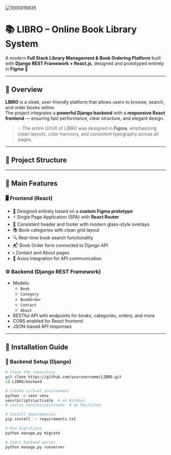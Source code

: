 ![1000016835](https://github.com/user-attachments/assets/7feba1f6-5fa9-421c-8cc2-2f180fe90a44)

# 📚 LIBRO – Online Book Library System

A modern **Full Stack Library Management & Book Ordering Platform** built with **Django REST Framework + React.js**, designed and prototyped entirely in **Figma** 🎨  

---

## 🌟 Overview

**LIBRO** is a sleek, user-friendly platform that allows users to browse, search, and order books online.  
The project integrates a **powerful Django backend** with a **responsive React frontend** — ensuring fast performance, clear structure, and elegant design.

> 💡 The entire UI/UX of LIBRO was designed in **Figma**, emphasizing clean layouts, color harmony, and consistent typography across all pages.

---

## 🧱 Project Structure
---

## 🧩 Main Features

### 🖥 Frontend (React)
- 💫 Designed entirely based on a **custom Figma prototype**
- ⚡ Single Page Application (SPA) with **React Router**
- 🎨 Consistent header and footer with modern glass-style overlays
- 📚 Book categories with clean grid layout
- 🔍 Real-time book search functionality
- 📬 Book Order form connected to Django API
- 📞 Contact and About pages
- 🔗 Axios integration for API communication

### ⚙️ Backend (Django REST Framework)
- Models:
  - `Book`
  - `Category`
  - `BookOrder`
  - `Contact`
  - `About`
- RESTful API with endpoints for books, categories, orders, and more
- CORS enabled for React frontend
- JSON-based API responses

---

## 🚀 Installation Guide

### 🧠 Backend Setup (Django)

```bash
# Clone the repository
git clone https://github.com/yourusername/LIBRO.git
cd LIBRO/backend

# Create virtual environment
python -m venv venv
venv\Scripts\activate  # on Windows
# source venv/bin/activate  # on Mac/Linux

# Install dependencies
pip install -r requirements.txt

# Run migrations
python manage.py migrate

# Start backend server
python manage.py runserver
